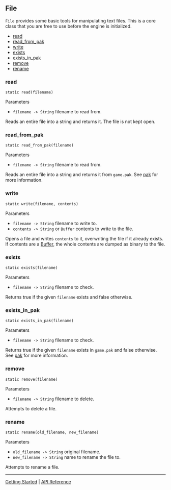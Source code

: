 ## File
`File` provides some basic tools for manipulating text files. This is a core class
that you are free to use before the engine is initialized.

+ [read](#read)
+ [read_from_pak](#read_from_pak)
+ [write](#write)
+ [exists](#exists)
+ [exists_in_pak](#exists_in_pak)
+ [remove](#remove)
+ [rename](#rename)

### read
`static read(filename)`

Parameters
 + `filename -> String` filename to read from.
 
Reads an entire file into a string and returns it. The file is not kept open.

### read_from_pak
`static read_from_pak(filename)`

Parameters
 + `filename -> String` filename to read from.
 
Reads an entire file into a string and returns it from `game.pak`. See [pak](../Pak.md) for
more information.

### write
`static write(filename, contents)`

Parameters
 + `filename -> String` filename to write to.
 + `contents -> String` or `Buffer` contents to write to the file.

Opens a file and writes `contents` to it, overwriting the file if it already exists. If contents
are a [Buffer](Buffer.md), the whole contents are dumped as binary to the file.

### exists
`static exists(filename)`

Parameters
 + `filename -> String` filename to check.
 
Returns true if the given `filename` exists and false otherwise.

### exists_in_pak
`static exists_in_pak(filename)`

Parameters
 + `filename -> String` filename to check.
 
Returns true if the given `filename` exists in `game.pak` and false otherwise. See [pak](../Pak.md) for
more information.

### remove
`static remove(filename)`

Parameters
 + `filename -> String` filename to delete.
 
Attempts to delete a file.

### rename
`static rename(old_filename, new_filename)`

Parameters
 + `old_filename -> String` original filename.
 + `new_filename -> String` name to rename the file to.
 
Attempts to rename a file.

-----------

[Getting Started](../GettingStarted.md) | [API Reference](../API.md)